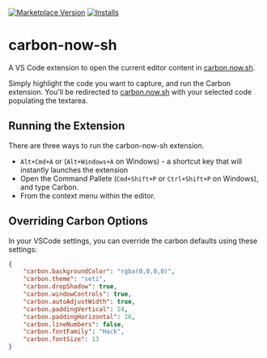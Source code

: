 [![Marketplace Version](https://vsmarketplacebadge.apphb.com/version/ericadamski.carbon-now-sh.svg)](https://marketplace.visualstudio.com/items?itemName=ericadamski.carbon-now-sh)
[![Installs](https://vsmarketplacebadge.apphb.com/installs/ericadamski.carbon-now-sh.svg)](https://marketplace.visualstudio.com/items?itemName=ericadamski.carbon-now-sh)

# carbon-now-sh

A VS Code extension to open the current editor content in [carbon.now.sh](https://carbon.now.sh).

Simply highlight the code you want to capture, and run the Carbon extension. You'll be redirected to [carbon.now.sh](https://carbon.now.sh) with your selected code populating the textarea. 

## Running the Extension
There are three ways to run the carbon-now-sh extension. 

* `Alt+Cmd+A` or (`Alt+Windows+A` on Windows) - a shortcut key that will instantly launches the extension
* Open the Command Pallete (`Cmd+Shift+P` or `Ctrl+Shift+P` on Windows), and type Carbon. 
* From the context menu within the editor.

## Overriding Carbon Options
In your VSCode settings, you can override the carbon defaults using these settings:

```json
{
    "carbon.backgroundColor": "rgba(0,0,0,0)",
    "carbon.theme": "seti",
    "carbon.dropShadow": true,
    "carbon.windowControls": true,
    "carbon.autoAdjustWidth": true,
    "carbon.paddingVertical": 24,
    "carbon.paddingHorizontal": 16,
    "carbon.lineNumbers": false,
    "carbon.fontFamily": "Hack",
    "carbon.fontSize": 13
}
```
